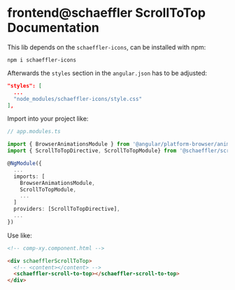# frontend@schaeffler ScrollToTop Documentation


This lib depends on the `schaeffler-icons`, can be installed with npm:

`npm i schaeffler-icons`

Afterwards the `styles` section in the `angular.json` has to be adjusted: 

```json
"styles": [
  ...
  "node_modules/schaeffler-icons/style.css"
],
```

Import into your project like:

```typescript
// app.modules.ts

import { BrowserAnimationsModule } from '@angular/platform-browser/animations';
import { ScrollToTopDirective, ScrollToTopModule} from '@schaeffler/scroll-to-top';

@NgModule({
  ...
  imports: [
    BrowserAnimationsModule,
    ScrollToTopModule,
    ...
  ]
  providers: [ScrollToTopDirective],
  ...
})
```

Use like:

```html
<!-- comp-xy.component.html -->

<div schaefflerScrollToTop>
  <!-- <content></content> -->
  <schaeffler-scroll-to-top></schaeffler-scroll-to-top>
</div>
```